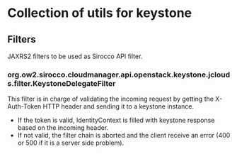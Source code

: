 # Collection of utils for keystone

## Filters

JAXRS2 filters to be used as Sirocco API filter.

### org.ow2.sirocco.cloudmanager.api.openstack.keystone.jclouds.filter.KeystoneDelegateFilter

This filter is in charge of validating the incoming request by getting the X-Auth-Token HTTP header and sending it to a keystone instance.

- If the token is valid, IdentityContext is filled with keystone response based on the incoming header.
- If not valid, the filter chain is aborted and the client receive an error (400 or 500 if it is a server side problem).
